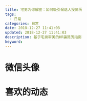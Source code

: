 ```yaml
---
title: 宅男为你解密：如何吸引候选人投简历
tags:
  - 日常
categories: 日常
date: 2018-12-27 11:41:03
updated: 2018-12-27 11:41:03
description: 基于宅男审美的HR骗简历指南
keyword:
---
```

<!-- more -->

# 微信头像

# 喜欢的动态




